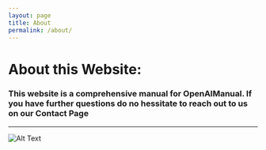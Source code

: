```yaml
---
layout: page
title: About
permalink: /about/
---
```


# **About this Website**:

### This website is a comprehensive manual for OpenAIManual. If you have further questions do no hessitate to reach out to us on our Contact Page

---
![Alt Text](https://encrypted-tbn0.gstatic.com/images?q=tbn:ANd9GcREtAuO6KrBV26IxZ67PkRXwkVkXl1GO4rakg&s)
